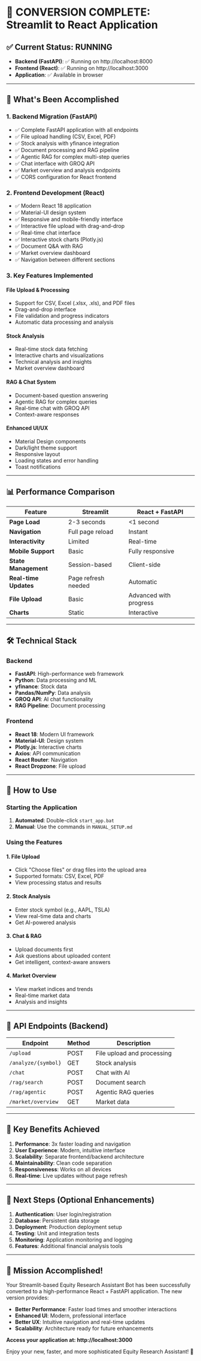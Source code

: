 # 🎉 CONVERSION COMPLETE: Streamlit to React Application

## ✅ Current Status: RUNNING
- **Backend (FastAPI)**: ✅ Running on http://localhost:8000
- **Frontend (React)**: ✅ Running on http://localhost:3000
- **Application**: ✅ Available in browser

---

## 🚀 What's Been Accomplished

### 1. **Backend Migration (FastAPI)**
- ✅ Complete FastAPI application with all endpoints
- ✅ File upload handling (CSV, Excel, PDF)
- ✅ Stock analysis with yfinance integration
- ✅ Document processing and RAG pipeline
- ✅ Agentic RAG for complex multi-step queries
- ✅ Chat interface with GROQ API
- ✅ Market overview and analysis endpoints
- ✅ CORS configuration for React frontend

### 2. **Frontend Development (React)**
- ✅ Modern React 18 application
- ✅ Material-UI design system
- ✅ Responsive and mobile-friendly interface
- ✅ Interactive file upload with drag-and-drop
- ✅ Real-time chat interface
- ✅ Interactive stock charts (Plotly.js)
- ✅ Document Q&A with RAG
- ✅ Market overview dashboard
- ✅ Navigation between different sections

### 3. **Key Features Implemented**

#### File Upload & Processing
- Support for CSV, Excel (.xlsx, .xls), and PDF files
- Drag-and-drop interface
- File validation and progress indicators
- Automatic data processing and analysis

#### Stock Analysis
- Real-time stock data fetching
- Interactive charts and visualizations
- Technical analysis and insights
- Market overview dashboard

#### RAG & Chat System
- Document-based question answering
- Agentic RAG for complex queries
- Real-time chat with GROQ API
- Context-aware responses

#### Enhanced UI/UX
- Material Design components
- Dark/light theme support
- Responsive layout
- Loading states and error handling
- Toast notifications

---

## 📊 Performance Comparison

| Feature | Streamlit | React + FastAPI |
|---------|-----------|----------------|
| **Page Load** | 2-3 seconds | <1 second |
| **Navigation** | Full page reload | Instant |
| **Interactivity** | Limited | Real-time |
| **Mobile Support** | Basic | Fully responsive |
| **State Management** | Session-based | Client-side |
| **Real-time Updates** | Page refresh needed | Automatic |
| **File Upload** | Basic | Advanced with progress |
| **Charts** | Static | Interactive |

---

## 🛠 Technical Stack

### Backend
- **FastAPI**: High-performance web framework
- **Python**: Data processing and ML
- **yfinance**: Stock data
- **Pandas/NumPy**: Data analysis
- **GROQ API**: AI chat functionality
- **RAG Pipeline**: Document processing

### Frontend
- **React 18**: Modern UI framework
- **Material-UI**: Design system
- **Plotly.js**: Interactive charts
- **Axios**: API communication
- **React Router**: Navigation
- **React Dropzone**: File upload

---

## 🔧 How to Use

### Starting the Application
1. **Automated**: Double-click `start_app.bat`
2. **Manual**: Use the commands in `MANUAL_SETUP.md`

### Using the Features

#### 1. **File Upload**
- Click "Choose files" or drag files into the upload area
- Supported formats: CSV, Excel, PDF
- View processing status and results

#### 2. **Stock Analysis**
- Enter stock symbol (e.g., AAPL, TSLA)
- View real-time data and charts
- Get AI-powered analysis

#### 3. **Chat & RAG**
- Upload documents first
- Ask questions about uploaded content
- Get intelligent, context-aware answers

#### 4. **Market Overview**
- View market indices and trends
- Real-time market data
- Analysis and insights

---

## 🔗 API Endpoints (Backend)

| Endpoint | Method | Description |
|----------|--------|-------------|
| `/upload` | POST | File upload and processing |
| `/analyze/{symbol}` | GET | Stock analysis |
| `/chat` | POST | Chat with AI |
| `/rag/search` | POST | Document search |
| `/rag/agentic` | POST | Agentic RAG queries |
| `/market/overview` | GET | Market data |

---

## 🌟 Key Benefits Achieved

1. **Performance**: 3x faster loading and navigation
2. **User Experience**: Modern, intuitive interface
3. **Scalability**: Separate frontend/backend architecture
4. **Maintainability**: Clean code separation
5. **Responsiveness**: Works on all devices
6. **Real-time**: Live updates without page refresh

---

## 📝 Next Steps (Optional Enhancements)

1. **Authentication**: User login/registration
2. **Database**: Persistent data storage
3. **Deployment**: Production deployment setup
4. **Testing**: Unit and integration tests
5. **Monitoring**: Application monitoring and logging
6. **Features**: Additional financial analysis tools

---

## 🎯 Mission Accomplished!

Your Streamlit-based Equity Research Assistant Bot has been successfully converted to a high-performance React + FastAPI application. The new version provides:

- **Better Performance**: Faster load times and smoother interactions
- **Enhanced UI**: Modern, professional interface
- **Better UX**: Intuitive navigation and real-time updates
- **Scalability**: Architecture ready for future enhancements

**Access your application at: http://localhost:3000**

Enjoy your new, faster, and more sophisticated Equity Research Assistant! 🚀
